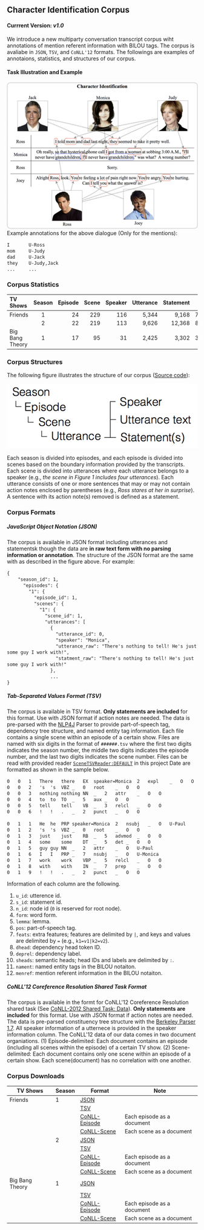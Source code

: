 ## Character Identification Corpus
#### Currrent Version: *v1.0*

We introduce a new multiparty conversation transcript corpus wiht annotations of mention referent information with BILOU tags. The corpus is avaliabe in `JSON`, `TSV`, and `CoNLL'12` formats. The followings are examples of annotaions, statistics, and structures of our corpus.

#### Task Illustration and Example
![Task Illustration and Example](img/character-identification-example.png)
Example annotations for the above dialogue (Only for the mentions):
	
	I		U-Ross
	mom		U-Judy
	dad		U-Jack
	they	U-Judy,Jack
	...		...
	
### Corpus Statistics

|    TV Shows     | Season | Episode | Scene | Speaker | Utterance | Statement | Word   | Annotation |
|:---------------|:------:|--------:|------:|--------:|----------:|----------:|-------:|-----------:|
| Friends         |    1   |      24 |   229 |     116 |     5,344 |     9,168 | 76,038 |     10,245 |
|                 |    2   |      22 |   219 |     113 |     9,626 |    12,368 | 82,737 |     10,543 |
| Big Bang Theory |    1   |      17 |    95 |      31 |     2,425 |     3,302 | 37,154 |      5,019 |

### Corpus Structures
The following figure illustrates the structure of our corpus ([Source code](../src/main/java/edu/emory/mathcs/nlp/mining/character/structure)):

![Corpus Structure](img/corpus-data-structure.png)

Each season is divided into episodes, and each episode is divided into scenes based on the boundary information provided by the transcripts. Each scene is divided into utterances where each utterance belongs to a speaker (e.g., *the scene in Figure 1 includes four utterances*). Each utterance consists of one or more sentences that may or may not contain action notes enclosed by parentheses (e.g., *Ross stares at her in surprise*). A sentence with its action note(s) removed is defined as a statement.

### Corpus Formats
##### JavaScript Object Notation (JSON)
The corpus is available in JSON format including utterances and statementsk though the data are **in raw text form with no parsing information or annotation**. The structure of the JSON format are the same with as described in the figure above. For example:

	{
  		"season_id": 1,
		  "episodes": {
		    "1": {
		      "episode_id": 1,
		      "scenes": {
		        "1": {
		          "scene_id": 1,
		          "utterances": [
		            {
		              "utterance_id": 0,
		              "speaker": "Monica",
		              "utterance_raw": "There's nothing to tell! He's just some guy I work with!",
		              "statment_raw": "There's nothing to tell! He's just some guy I work with!"
		            },
		            ...
	}

##### Tab-Separated Values Format (TSV)
The corpus is available in TSV format. **Only statements are included** for this format. Use with JSON format if action notes are needed. The data is pre-parsed with the [NLP4J](https://github.com/emorynlp/nlp4j) Parser to provide part-of-speech tag, dependency tree structure, and named entity tag information. Each file contains a single scene within an episode of a certain show. Files are named with six digits in the format of `######.tsv` where the first two digits indicates the season number, the middle two digits indicates the episode number, and the last two digits indicates the scene number. Files can be read with provided reader [`SceneTSVReader:DEFAULT`](../src/main/java/edu/emory/mathcs/nlp/mining/character/reader/SceneTSVReader.java) in this project Date are formatted as shown in the sample below.

	0	0	1	There	there	EX	speaker=Monica	2	expl	_	O	O
	0	0	2	's	's	VBZ	_	0	root	_	O	O
	0	0	3	nothing	nothing	NN	_	2	attr	_	O	O
	0	0	4	to	to	TO	_	5	aux	_	O	O
	0	0	5	tell	tell	VB	_	3	relcl	_	O	O
	0	0	6	!	!	.	_	2	punct	_	O	O

	0	1	1	He	he	PRP	speaker=Monica	2	nsubj	_	O	U-Paul
	0	1	2	's	's	VBZ	_	0	root	_	O	O
	0	1	3	just	just	RB	_	5	advmod	_	O	O
	0	1	4	some	some	DT	_	5	det	_	O	O
	0	1	5	guy	guy	NN	_	2	attr	_	O	U-Paul
	0	1	6	I	I	PRP	_	7	nsubj	_	O	U-Monica
	0	1	7	work	work	VBP	_	5	relcl	_	O	O
	0	1	8	with	with	IN	_	7	prep	_	O	O
	0	1	9	!	!	.	_	2	punct	_	O	O

Information of each column are the following.

1. `u_id`: utterence id.
2. `s_id`: statement id.
3. `n_id`: node id (`0` is reserved for root node).
4. `form`: word form.
5. `lemma`: lemma.
6. `pos`: part-of-speech tag.
7. `feats`: extra features; features are delimited by `|`, and keys and values are delimited by `=` (e.g., `k1=v1|k2=v2`).
8. `dhead`: dependency head token ID.
9. `deprel`: dependency label.
10. `sheads`: semantic heads; head IDs and labels are delimited by `:`.
11. `nament`: named entity tags in the BILOU notaiton.
12. `menref`: mention referent information in the BILOU notaiton.

##### CoNLL'12 Coreference Resolution Shared Task Format
The corpus is available in the formt for CoNLL'12 Coreference Resolution shared task (See [CoNLL-2012 Shared Task: Data](http://conll.cemantix.org/2012/data.html)). **Only statements are included** for this format. Use with JSON format if action notes are needed. The data is pre-parsed constituency tree structure with the [Berkeley Parser 1.7](https://github.com/slavpetrov/berkeleyparser). All speaker information of a utternece is provided in the speaker information column. The CoNLL'12 data of our data comes in two document organiations. (1) Episode-delimited: Each document contains an episode (including all scenes within the episode) of a certain TV show. (2) Scene-delimited: Each document contains only one scene within an episode of a certain show. Each scene(document) has no correlation with one another.

### Corpus Downloads

| TV Shows        | Season | Format        | Note                       |
|-----------------|--------|---------------|----------------------------|
| Friends         | 1      | [JSON](https://drive.google.com/open?id=0B6PZ5jrmL43iM0lpR3RaLUw0SWc)          |                            |
|                 |        | [TSV](https://drive.google.com/open?id=0B6PZ5jrmL43idUxSY01vbVh1V2s)           |                            |
|                 |        | [CoNLL-Episode](https://drive.google.com/open?id=0B6PZ5jrmL43iX3M0UG9uUC1LZlk) | Each episode as a document |
|                 |        | [CoNLL-Scene](https://drive.google.com/open?id=0B6PZ5jrmL43iakFER1ktNHBlV28)   | Each scene as a document   |
|                 | 2      | [JSON](https://drive.google.com/open?id=0B6PZ5jrmL43iQkR3ak0xdFU0bnM)          |                            |
|                 |        | [TSV](https://drive.google.com/open?id=0B6PZ5jrmL43iWUp2VUV6X29FRE0)           |                            |
|                 |        | [CoNLL-Episode](https://drive.google.com/open?id=0B6PZ5jrmL43iOG5XQnJwMWZRZE0) | Each episode as a document |
|                 |        | [CoNLL-Scene](https://drive.google.com/open?id=0B6PZ5jrmL43iWmpSMElBd1ZzNFU)   | Each scene as a document   |
| Big Bang Theory | 1      | [JSON](https://drive.google.com/open?id=0B6PZ5jrmL43iZUNUZjhlR25JazA)          |                            |
|                 |        | [TSV](https://drive.google.com/open?id=0B6PZ5jrmL43iYURoT1dUNE9aUHc)           |                            |
|                 |        | [CoNLL-Episode](https://drive.google.com/open?id=0B6PZ5jrmL43icmI1TkxnS2RkQ0U) | Each episode as a document |
|                 |        | [CoNLL-Scene](https://drive.google.com/open?id=0B6PZ5jrmL43iWXVUVEFqeTNKSTQ)   | Each scene as a document   |
